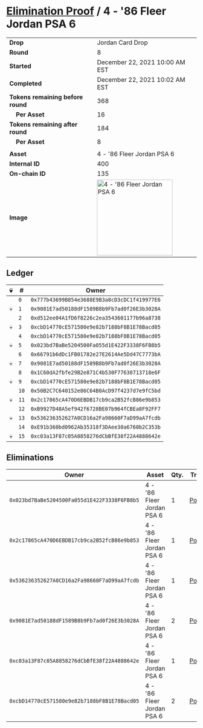 # [Elimination Proof](./readme.md) / 4 - &#039;86 Fleer Jordan PSA 6

|||
|---|---|
| **Drop** | Jordan Card Drop |
| **Round** | 8 |
| **Started** | December 22, 2021 10:00 AM EST |
| **Completed** | December 22, 2021 10:02 AM EST |
| **Tokens remaining before round** | 368 |
| **&nbsp;&nbsp;&nbsp;&nbsp;Per Asset** | 16 |
| **Tokens remaining after round** | 184 |
| **&nbsp;&nbsp;&nbsp;&nbsp;Per Asset** | 8 |
| | |
| **Asset** | 4 - &#039;86 Fleer Jordan PSA 6 |
| **Internal ID** | 400 |
| **On-chain ID** | 135 |
| **Image** | <img src="https://tcdn.blokpax.com/95149d1f-623b-4405-bd3d-85527845a70e/5c443b9960ddea9a2cab9f0599bbf8d9e9aa46bec57310271d7d818dc2352b16.jpg" height="200" alt="4 - &#039;86 Fleer Jordan PSA 6" /> |

## Ledger

| 💀 | # | Owner |
| --- | --- | --- |
|  | `0` | `0x777b43699B854e3688E9B3a8cD3cDC1f419977E6` |
| 💀 | `1` | `0x9081E7ad50188dF1589B8b9Fb7ad0f26E3b3028A` |
|  | `2` | `0xd512ee04A1fD6f8226c2ea3543601177b96a8738` |
| 💀 | `3` | `0xcbD14770cE571580e9e82b7188bF8B1E78Bacd05` |
|  | `4` | `0xcbD14770cE571580e9e82b7188bF8B1E78Bacd05` |
| 💀 | `5` | `0x023bd7BaBe5204500Fa055d1E422F3338F6FB8b5` |
|  | `6` | `0x66791b6dDc1FB01782e27E2614Ae5Dd47C7773bA` |
| 💀 | `7` | `0x9081E7ad50188dF1589B8b9Fb7ad0f26E3b3028A` |
|  | `8` | `0x1C60dA2fbfe29B2e871C4b530F77630713718e6F` |
| 💀 | `9` | `0xcbD14770cE571580e9e82b7188bF8B1E78Bacd05` |
|  | `10` | `0x50B2C7C640152e86C64B0AcD97f4237d7e9fC5bd` |
| 💀 | `11` | `0x2c17865cA470D6EBDB17cb9ca2B52fcB86e9b853` |
|  | `12` | `0xB9927D48A5ef942f6728BE07b964fCBEa8F92FF7` |
| 💀 | `13` | `0x536236352627A0CD16a2Fa98660F7aD99aA7fcdb` |
|  | `14` | `0xE91b360bd0962Ab35318f3DAee30a6760b2C353b` |
| 💀 | `15` | `0xc03a13F87c05A8858276dCbBfE38f22A4888642e` |


## Eliminations

| Owner | Asset | Qty. | Transaction |
| --- | --- | --- | --- |
| `0x023bd7BaBe5204500Fa055d1E422F3338F6FB8b5` | 4 - '86 Fleer Jordan PSA 6 | 1 | [Polygonscan](https://polygonscan.com/tx/0xbbf3a40d85a8253d65f25eb31236ecac4d0fe84238c1283afb27b5d6287e2af1) |
| `0x2c17865cA470D6EBDB17cb9ca2B52fcB86e9b853` | 4 - '86 Fleer Jordan PSA 6 | 1 | [Polygonscan](https://polygonscan.com/tx/0xba02daa0ac6f7e7c56f6ff4047e9aaf969ff7f4626b00adeba4cb89d5366d832) |
| `0x536236352627A0CD16a2Fa98660F7aD99aA7fcdb` | 4 - '86 Fleer Jordan PSA 6 | 1 | [Polygonscan](https://polygonscan.com/tx/0x84a55428dbc79108c6e4c032e0ea1e993142c56c4381b49cdb5643f36a019704) |
| `0x9081E7ad50188dF1589B8b9Fb7ad0f26E3b3028A` | 4 - '86 Fleer Jordan PSA 6 | 2 | [Polygonscan](https://polygonscan.com/tx/0x16d3cbb4fe4f18ce53c089b477b4e7c2b67d13f4f36bc568bb7214345592b9f5) |
| `0xc03a13F87c05A8858276dCbBfE38f22A4888642e` | 4 - '86 Fleer Jordan PSA 6 | 1 | [Polygonscan](https://polygonscan.com/tx/0x1302a6eb4e4f73e24abb3ad2155a81105e031d4ab9101be453b4bd06b2ad4f5a) |
| `0xcbD14770cE571580e9e82b7188bF8B1E78Bacd05` | 4 - '86 Fleer Jordan PSA 6 | 2 | [Polygonscan](https://polygonscan.com/tx/0x287f4e9d67ccd863f635c0aa542452f015814eaf0a6a44e1c0100d40c5796709) |
